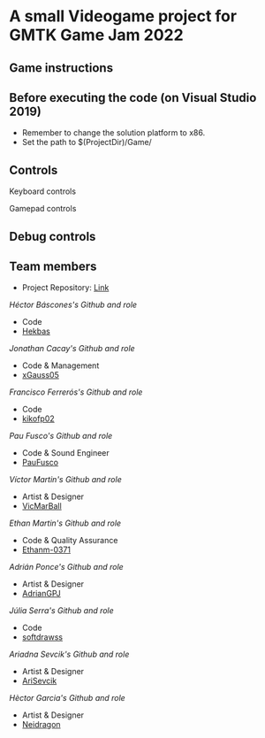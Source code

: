 # A small Videogame project for GMTK Game Jam 2022


## Game instructions

## Before executing the code (on Visual Studio 2019)
- Remember to change the solution platform to x86.
- Set the path to $(ProjectDir)/Game/

## Controls
Keyboard controls


Gamepad controls


## Debug controls


## Team members
+ Project Repository: [Link](https://github.com/SavePointStudios/GMTKGameJam2022)

_Héctor Báscones's Github and role_
+ Code
+ [Hekbas](https://github.com/Hekbas)

_Jonathan Cacay's Github and role_
+ Code & Management
+ [xGauss05](https://github.com/xGauss05)

_Francisco Ferrerós's Github and role_
+ Code
+ [kikofp02](https://github.com/kikofp02)

_Pau Fusco's Github and role_
+ Code & Sound Engineer
+ [PauFusco](https://github.com/PauFusco)

_Víctor Martin's Github and role_
+ Artist & Designer
+ [VicMarBall](https://github.com/VicMarBall)

_Ethan Martin's Github and role_
+ Code & Quality Assurance
+ [Ethanm-0371](https://github.com/Ethanm-0371)

_Adrián Ponce's Github and role_
+  Artist & Designer
+ [AdrianGPJ](https://github.com/AdrianGPJ)

_Júlia Serra's Github and role_
+ Code
+ [softdrawss](https://github.com/softdrawss)

_Ariadna Sevcik's Github and role_
+ Artist & Designer
+ [AriSevcik](https://github.com/AriSevcik)

_Hèctor Garcia's Github and role_
+ Artist & Designer 
+ [Neidragon](https://github.com/Neidragon)
